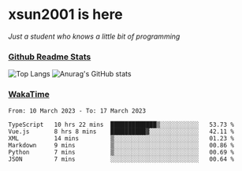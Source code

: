 # xsun2001 is here

*Just a student who knows a little bit of programming*

### [Github Readme Stats](https://github.com/anuraghazra/github-readme-stats)

![Top Langs](https://github-readme-stats.vercel.app/api/top-langs/?username=xsun2001&layout=compact&theme=radical) ![Anurag's GitHub stats](https://github-readme-stats.vercel.app/api?username=xsun2001&show_icons=true&theme=radical)

### [WakaTime](https://wakatime.com)

<!--START_SECTION:waka-->

```text
From: 10 March 2023 - To: 17 March 2023

TypeScript   10 hrs 22 mins  █████████████▒░░░░░░░░░░░   53.73 %
Vue.js       8 hrs 8 mins    ██████████▓░░░░░░░░░░░░░░   42.11 %
XML          14 mins         ▒░░░░░░░░░░░░░░░░░░░░░░░░   01.23 %
Markdown     9 mins          ▒░░░░░░░░░░░░░░░░░░░░░░░░   00.86 %
Python       7 mins          ▒░░░░░░░░░░░░░░░░░░░░░░░░   00.69 %
JSON         7 mins          ░░░░░░░░░░░░░░░░░░░░░░░░░   00.64 %
```

<!--END_SECTION:waka-->
